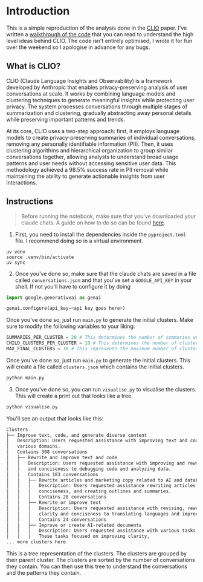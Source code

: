 # Introduction

This is a simple reproduction of the analysis done in the [CLIO](https://www.anthropic.com/research/clio) paper. I've written a [walkthrough of the code](https://ivanleo.com/blog/understanding-user-conversations) that you can read to understand the high level ideas behind CLIO. The code isn't entirely optimised, I wrote it for fun over the weekend so I apologise in advance for any bugs.

## What is CLIO?

CLIO (Claude Language Insights and Observability) is a framework developed by Anthropic that enables privacy-preserving analysis of user conversations at scale. It works by combining language models and clustering techniques to generate meaningful insights while protecting user privacy. The system processes conversations through multiple stages of summarization and clustering, gradually abstracting away personal details while preserving important patterns and trends.

At its core, CLIO uses a two-step approach: first, it employs language models to create privacy-preserving summaries of individual conversations, removing any personally identifiable information (PII). Then, it uses clustering algorithms and hierarchical organization to group similar conversations together, allowing analysts to understand broad usage patterns and user needs without accessing sensitive user data. This methodology achieved a 98.5% success rate in PII removal while maintaining the ability to generate actionable insights from user interactions.

## Instructions

> Before running the notebook, make sure that you've downloaded your claude chats. A guide on how to do so can be found [here](https://support.anthropic.com/en/articles/9450526-how-can-i-export-my-claude-ai-data).

1. First, you need to install the dependencies inside the `pyproject.toml` file. I recommend doing so in a virtual environment.

```
uv venv
source .venv/bin/activate
uv sync
```

2. Once you've done so, make sure that the claude chats are saved in a file called `conversations.json` and that you've set a `GOOGLE_API_KEY` in your shell. If not you'll have to configure it by doing

```python
import google.generativeai as genai

genai.configure(api_key=<api key goes here>)
```

Once you've done so, just run `main.py` to generate the initial clusters. Make sure to modify the following variables to your liking:

```py
SUMMARIES_PER_CLUSTER = 20 # This determines the number of summaries we want on average per cluster
CHILD_CLUSTERS_PER_CLUSTER = 10 # This determines the number of clusters we want on average to have per higher level cluster
MAX_FINAL_CLUSTERS = 10 # This represents the maximum number of clusters we want to have at the end of the process
```

Once you've done so, just run `main.py` to generate the initial clusters. This will create a file called `clusters.json` which contains the initial clusters.

```python
python main.py
```

3. Once you've done so, you can run `visualise.py` to visualise the clusters. This will create a print out that looks like a tree.

```python
python visualise.py
```

You'll see an output that looks like this:

```bash
Clusters
├── Improve text, code, and generate diverse content
│   Description: Users requested assistance with improving text and code, and generating diverse content and marketing materials.  Tasks included rewriting, debugging, analysis, and content creation across
│   various domains.
│   Contains 308 conversations
│   ├── Rewrite and improve text and code
│   │   Description: Users requested assistance with improving and rewriting various types of text, including articles, marketing materials, technical documents, and code.  Tasks ranged from enhancing clarity
│   │   and conciseness to debugging code and analyzing data.
│   │   Contains 183 conversations
│   │   ├── Rewrite articles and marketing copy related to AI and databases
│   │   │   Description: Users requested assistance rewriting articles and marketing materials about AI, databases, and related technologies.  The requests involved tasks such as improving clarity, style,
│   │   │   conciseness, and creating outlines and summaries.
│   │   │   Contains 28 conversations
│   │   ├── Rewrite or improve text
│   │   │   Description: Users requested assistance with revising, rewriting, or improving existing text, including paragraphs, articles, summaries, and other written content.  Tasks ranged from enhancing
│   │   │   clarity and conciseness to translating languages and improving writing style.
│   │   │   Contains 24 conversations
│   │   ├── Improve or create AI-related documents
│   │   │   Description: Users requested assistance with various tasks related to improving or creating documents about AI, including summarization, rewriting, clarification, and the addition of definitions.
│   │   │   These tasks focused on improving clarity,
... more clusters here
```

This is a tree representation of the clusters. The clusters are grouped by their parent cluster. The clusters are sorted by the number of conversations they contain. You can then use this tree to understand the conversations and the patterns they contain.
